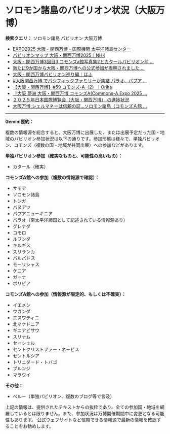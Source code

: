 # ソロモン諸島のパビリオン状況（大阪万博）

**検索クエリ：** ソロモン諸島 パビリオン 大阪万博

- [EXPO2025 大阪・関西万博 - 国際機関 太平洋諸島センター](https://pic.or.jp/featured_word/10255/)
- [パビリオンマップ 大阪・関西万博2025｜NHK](https://www3.nhk.or.jp/news/special/osaka_expo/pavilion/)
- [大阪・関西万博3回目3 コモンズa館写真集2とカタールパビリオン前 ...](https://ameblo.jp/bomuu/entry-12895014892.html)
- [新たに9か国から大阪・関西万博への公式参加が表明されました ...](https://www.expo2025.or.jp/news/news-20220531-01/)
- [大阪・関西万博パビリオン巡り編｜ほふ](https://note.com/matugeya/n/nedf39f8182d6)
- [#大阪関西万博 でパシフィックファミリーが集結 パラオ、パプア ...](https://www.instagram.com/p/DLBl9BHzbct/)
- [【大阪・関西万博】#59 コモンズ-A（2）｜Orika](https://note.com/orika_1101/n/n42ce5b4d304b)
- [『大阪 夢洲 大阪・関西万博 コモンズA(Commons-A,Expo 2025 ...](https://4travel.jp/travelogue/11979428)
- [２０２５年日本国際博覧会（大阪・関西万博） の進捗状況](https://www.cas.go.jp/jp/seisaku/expo_suisin_honbu/kankei_renraku/dai5/siryou1.pdf)
- [大阪万博:シェルマネーは信頼の証…ソロモン諸島（コモンズＡ館 ...](https://www.yomiuri.co.jp/expo2025/now/20250523-OYO1T50009/)


---

**Gemini要約：**

複数の情報源を総合すると、大阪万博に出展した、または出展予定だった国・地域のパビリオン参加状況は以下の通りです。参加形態は様々で、単独パビリオン、コモンズ（複数の国・地域が共同出展）への参加などがあります。

**単独パビリオン参加（確実なものと、可能性の高いもの）：**

* カタール（確実）


**コモンズA館への参加（複数の情報源で確認）：**

* サモア
* ソロモン諸島
* トンガ
* バヌアツ
* パプアニューギニア
* パラオ（南太平洋諸国として記述されている情報源あり）
* グレナダ
* コモロ
* ルワンダ
* キルギス
* スリランカ
* バルバドス
* モーリシャス
* ケニア
* ガーナ
* ボリビア

**コモンズA館への参加（情報源が限定的、もしくは不確実）：**

* イエメン
* ウガンダ
* エスワティニ
* 北マケドニア
* ギニアビサウ
* スリナム
* セーシェル
* セントクリストファー・ネービス
* セントルシア
* トリニダード・トバゴ
* ブルンジ
* マラウイ


**その他：**

* ペルー（単独パビリオン、複数のブログ等で言及）

上記の情報は、提供されたテキストからの抜粋であり、全ての参加国・地域を網羅しているとは限りません。また、参加状況は万博開催期間中に変更となる可能性もあります。 公式ウェブサイトなど信頼できる情報源で最新の情報を確認することをお勧めします。

